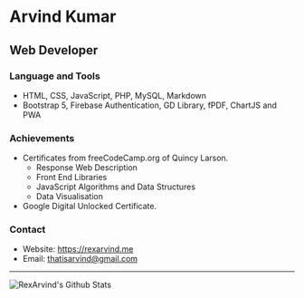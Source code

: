 # Arvind Kumar


## Web Developer


### Language and Tools
- HTML, CSS, JavaScript, PHP, MySQL, Markdown
- Bootstrap 5, Firebase Authentication, GD Library, fPDF, ChartJS and PWA

### Achievements
- Certificates from freeCodeCamp.org of Quincy Larson.
    - Response Web Description
    - Front End Libraries
    - JavaScript Algorithms and Data Structures
    - Data Visualisation
- Google Digital Unlocked Certificate.

### Contact
- Website: <https://rexarvind.me>
- Email: <thatisarvind@gmail.com>


---
<img align="left" alt="RexArvind's Github Stats" src="https://github-readme-stats.vercel.app/api?username=rexarvind&show_icons=true&hide_border=true" />
